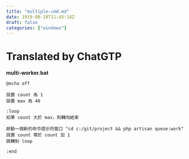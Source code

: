 ```yaml
---
title: "multiple-cmd.md"
date: 1919-08-10T11:45:14Z
draft: false
categories: ["windows"]
---
```




# Translated by ChatGTP

**multi-worker.bat**

```shell
@echo off

設置 count 為 1
設置 max 為 40

:loop
如果 count 大於 max，則轉向結束

啟動一個新的命令提示符窗口 "cd c:/git/project && php artisan queue:work"
設置 count 等於 count 加 1
跳轉到 loop

:end

```